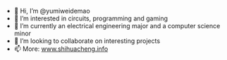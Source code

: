 - 👋 Hi, I’m @yumiweidemao
- 👀 I’m interested in circuits, programming and gaming
- 🌱 I’m currently an electrical engineering major and a computer science minor
- 💞️ I’m looking to collaborate on interesting projects
- 📫 More: www.shihuacheng.info

<!---
yumiweidemao/yumiweidemao is a ✨ special ✨ repository because its `README.md` (this file) appears on your GitHub profile.
You can click the Preview link to take a look at your changes.
--->
